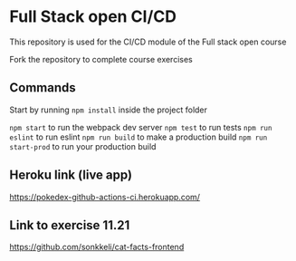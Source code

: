 # Full Stack open CI/CD

This repository is used for the CI/CD module of the Full stack open course

Fork the repository to complete course exercises

## Commands

Start by running `npm install` inside the project folder

`npm start` to run the webpack dev server
`npm test` to run tests
`npm run eslint` to run eslint
`npm run build` to make a production build
`npm run start-prod` to run your production build

## Heroku link (live app)

https://pokedex-github-actions-ci.herokuapp.com/

## Link to exercise 11.21

https://github.com/sonkkeli/cat-facts-frontend
